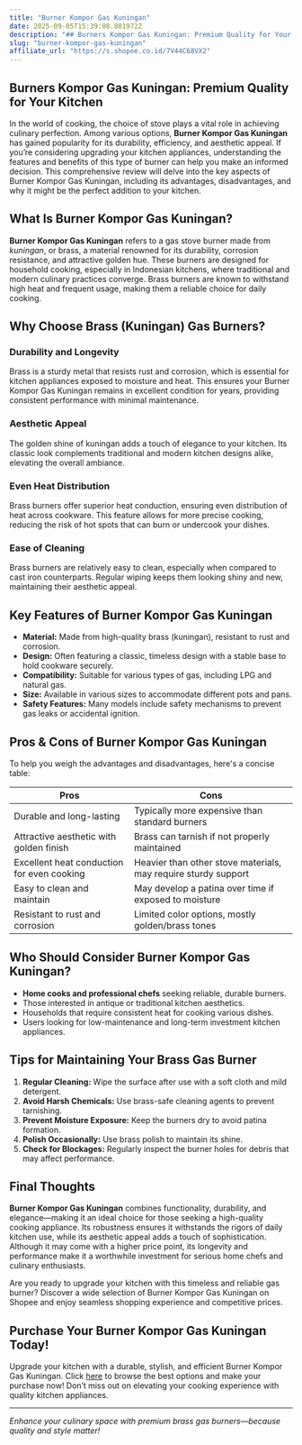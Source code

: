 ```yaml
---
title: "Burner Kompor Gas Kuningan"
date: 2025-09-05T15:39:08.801972Z
description: "## Burners Kompor Gas Kuningan: Premium Quality for Your Kitchen..."
slug: "burner-kompor-gas-kuningan"
affiliate_url: "https://s.shopee.co.id/7V44C68VX2"
---
```

## Burners Kompor Gas Kuningan: Premium Quality for Your Kitchen

In the world of cooking, the choice of stove plays a vital role in achieving culinary perfection. Among various options, **Burner Kompor Gas Kuningan** has gained popularity for its durability, efficiency, and aesthetic appeal. If you’re considering upgrading your kitchen appliances, understanding the features and benefits of this type of burner can help you make an informed decision. This comprehensive review will delve into the key aspects of Burner Kompor Gas Kuningan, including its advantages, disadvantages, and why it might be the perfect addition to your kitchen.

## What Is Burner Kompor Gas Kuningan?

**Burner Kompor Gas Kuningan** refers to a gas stove burner made from *kuningan*, or brass, a material renowned for its durability, corrosion resistance, and attractive golden hue. These burners are designed for household cooking, especially in Indonesian kitchens, where traditional and modern culinary practices converge. Brass burners are known to withstand high heat and frequent usage, making them a reliable choice for daily cooking.

## Why Choose Brass (Kuningan) Gas Burners?

### Durability and Longevity

Brass is a sturdy metal that resists rust and corrosion, which is essential for kitchen appliances exposed to moisture and heat. This ensures your Burner Kompor Gas Kuningan remains in excellent condition for years, providing consistent performance with minimal maintenance.

### Aesthetic Appeal

The golden shine of kuningan adds a touch of elegance to your kitchen. Its classic look complements traditional and modern kitchen designs alike, elevating the overall ambiance.

### Even Heat Distribution

Brass burners offer superior heat conduction, ensuring even distribution of heat across cookware. This feature allows for more precise cooking, reducing the risk of hot spots that can burn or undercook your dishes.

### Ease of Cleaning

Brass burners are relatively easy to clean, especially when compared to cast iron counterparts. Regular wiping keeps them looking shiny and new, maintaining their aesthetic appeal.

## Key Features of Burner Kompor Gas Kuningan

- **Material:** Made from high-quality brass (kuningan), resistant to rust and corrosion.
- **Design:** Often featuring a classic, timeless design with a stable base to hold cookware securely.
- **Compatibility:** Suitable for various types of gas, including LPG and natural gas.
- **Size:** Available in various sizes to accommodate different pots and pans.
- **Safety Features:** Many models include safety mechanisms to prevent gas leaks or accidental ignition.

## Pros & Cons of Burner Kompor Gas Kuningan

To help you weigh the advantages and disadvantages, here's a concise table:

| **Pros** | **Cons** |
|--------------|--------------|
| Durable and long-lasting | Typically more expensive than standard burners |
| Attractive aesthetic with golden finish | Brass can tarnish if not properly maintained |
| Excellent heat conduction for even cooking | Heavier than other stove materials, may require sturdy support |
| Easy to clean and maintain | May develop a patina over time if exposed to moisture |
| Resistant to rust and corrosion | Limited color options, mostly golden/brass tones |

## Who Should Consider Burner Kompor Gas Kuningan?

- **Home cooks and professional chefs** seeking reliable, durable burners.
- Those interested in antique or traditional kitchen aesthetics.
- Households that require consistent heat for cooking various dishes.
- Users looking for low-maintenance and long-term investment kitchen appliances.

## Tips for Maintaining Your Brass Gas Burner

1. **Regular Cleaning:** Wipe the surface after use with a soft cloth and mild detergent.
2. **Avoid Harsh Chemicals:** Use brass-safe cleaning agents to prevent tarnishing.
3. **Prevent Moisture Exposure:** Keep the burners dry to avoid patina formation.
4. **Polish Occasionally:** Use brass polish to maintain its shine.
5. **Check for Blockages:** Regularly inspect the burner holes for debris that may affect performance.

## Final Thoughts

**Burner Kompor Gas Kuningan** combines functionality, durability, and elegance—making it an ideal choice for those seeking a high-quality cooking appliance. Its robustness ensures it withstands the rigors of daily kitchen use, while its aesthetic appeal adds a touch of sophistication. Although it may come with a higher price point, its longevity and performance make it a worthwhile investment for serious home chefs and culinary enthusiasts.

Are you ready to upgrade your kitchen with this timeless and reliable gas burner? Discover a wide selection of Burner Kompor Gas Kuningan on Shopee and enjoy seamless shopping experience and competitive prices.

## Purchase Your Burner Kompor Gas Kuningan Today!

Upgrade your kitchen with a durable, stylish, and efficient Burner Kompor Gas Kuningan. Click [here](https://s.shopee.co.id/7V44C68VX2) to browse the best options and make your purchase now! Don’t miss out on elevating your cooking experience with quality kitchen appliances.

---

*Enhance your culinary space with premium brass gas burners—because quality and style matter!*